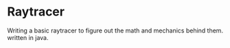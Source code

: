 # Raytracer
Writing a basic raytracer to figure out the math and mechanics behind them. written in java.
